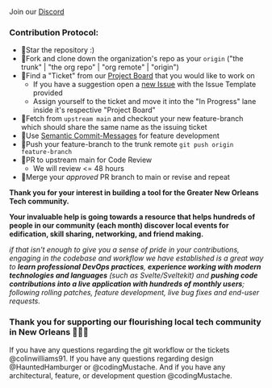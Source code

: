 Join our [Discord](https://discord.gg/Hea5n85VEv)

### Contribution Protocol:

- 🌟Star the repository :)
- 📌Fork and clone down the organization's repo as your `origin` ("the trunk" | "the org repo" | "org remote" | "origin")
- 📌Find a "Ticket" from our [Project Board](https://github.com/orgs/Nola-Devs/projects/1) that you would like to work on
  - If you have a suggestion open a [new Issue](https://github.com/Nola-Devs/Nola-Devs-v2/issues/new/choose) with the Issue Template provided
  - Assign yourself to the ticket and move it into the "In Progress" lane inside it's respective "Project Board"
- 📌Fetch from `upstream main` and checkout your new feature-branch which should share the same name as the issuing ticket
- 📌Use [Semantic Commit-Messages](https://gist.github.com/joshbuchea/6f47e86d2510bce28f8e7f42ae84c716) for feature development
- 📌Push your feature-branch to the trunk remote `git push origin feature-branch`
- 📌PR to upstream main for Code Review
  - We will review <= 48 hours
- 🎇Merge your _approved_ PR branch to main or revise and repeat

**Thank you for your interest in building a tool for the Greater New Orleans Tech community.**

**Your invaluable help is going towards a resource that helps hundreds of people in our community (each month) discover local events for edification, skill sharing, networking, and friend making.**

_if that isn't enough to give you a sense of pride in your contributions, engaging in the codebase and workflow we have established is a great way to **learn professional DevOps practices**, **experience working with modern technologies and languages** (such as Svelte/Sveltekit) and **pushing code contributions into a live application with hundreds of monthly users**; following rolling patches, feature development, live bug fixes and end-user requests._

### Thank you for supporting our flourishing local tech community in New Orleans 💜💛💚

If you have any questions regarding the git workflow or the tickets @colinwilliams91.
If you have any questions regarding design @HauntedHamburger or @codingMustache.
And if you have any architectural, feature, or development question @codingMustache.
